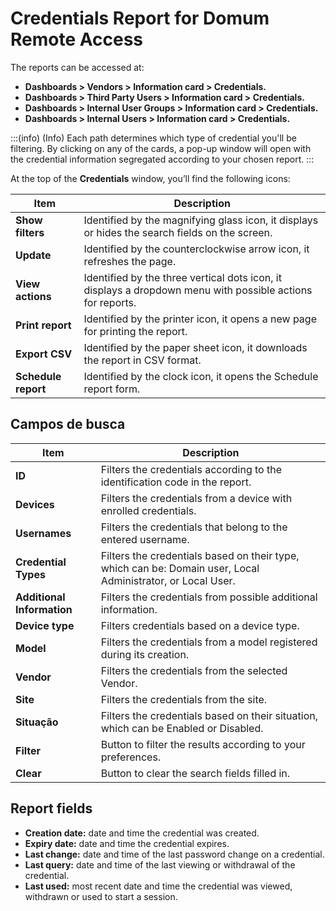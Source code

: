 # Credentials Report for Domum Remote Access

The reports can be accessed at:

- **Dashboards > Vendors > Information card > Credentials.**
- **Dashboards > Third Party Users > Information card > Credentials.**
- **Dashboards > Internal User Groups > Information card > Credentials.**
- **Dashboards > Internal Users > Information card > Credentials.**

:::(info) (Info)
Each path determines which type of credential you'll be filtering. By clicking on any of the cards, a pop-up window will open with the credential information segregated according to your chosen report.
:::

At the top of the **Credentials** window, you’ll find the following icons:

| Item | Description |
| --- | --- |
| **Show filters** | Identified by the magnifying glass icon, it displays or hides the search fields on the screen. |
| **Update** | Identified by the counterclockwise arrow icon, it refreshes the page. |
| **View actions** | Identified by the three vertical dots icon, it displays a dropdown menu with possible actions for reports. |
| **Print report** | Identified by the printer icon, it opens a new page for printing the report. |
| **Export CSV** | Identified by the paper sheet icon, it downloads the report in CSV format. |
| **Schedule report** | Identified by the clock icon, it opens the Schedule report form. |

## 

## Campos de busca

| Item | Description |
| --- | --- |
| **ID** | Filters the credentials according to the identification code in the report. |
| **Devices** | Filters the credentials from a device with enrolled credentials. |
| **Usernames** | Filters the credentials that belong to the entered username. |
| **Credential Types** | Filters the credentials based on their type, which can be: Domain user, Local Administrator, or Local User. |
| **Additional Information** | Filters the credentials from possible additional information. |
| **Device type** | Filters credentials based on a device type. |
| **Model** | Filters the credentials from a model registered during its creation. |
| **Vendor** | Filters the credentials from the selected Vendor. |
| **Site** | Filters the credentials from the site. |
| **Situação** | Filters the credentials based on their situation, which can be Enabled or Disabled. |
| **Filter** | Button to filter the results according to your preferences. |
| **Clear** | Button to clear the search fields filled in. |

## Report fields

- **Creation date:** date and time the credential was created.
- **Expiry date:** date and time the credential expires.
- **Last change:** date and time of the last password change on a credential.
- **Last query:** date and time of the last viewing or withdrawal of the credential.
- **Last used:** most recent date and time the credential was viewed, withdrawn or used to start a session.